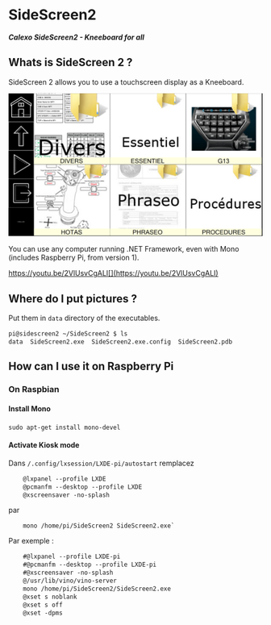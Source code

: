 # SideScreen2

***Calexo SideScreen2 - Kneeboard for all***

## Whats is SideScreen 2 ?

SideScreen 2 allows you to use a touchscreen display as a Kneeboard.

![](doc/preview1.png)

You can use any computer running .NET Framework, even with Mono (includes Raspberry Pi, from version 1).

https://youtu.be/2VlUsvCgALI[](https://youtu.be/2VlUsvCgALI)


## Where do I put pictures ?

Put them in `data` directory of the executables.
```
pi@sidescreen2 ~/SideScreen2 $ ls
data  SideScreen2.exe  SideScreen2.exe.config  SideScreen2.pdb
```

## How can I use it on Raspberry Pi

### On Raspbian

#### Install Mono

`sudo apt-get install mono-devel`

#### Activate Kiosk mode

Dans `/.config/lxsession/LXDE-pi/autostart` remplacez
```
    @lxpanel --profile LXDE
    @pcmanfm --desktop --profile LXDE
    @xscreensaver -no-splash
```

par
```
    mono /home/pi/SideScreen2 SideScreen2.exe`
```

Par exemple :

```
    #@lxpanel --profile LXDE-pi
    #@pcmanfm --desktop --profile LXDE-pi
    #@xscreensaver -no-splash
    @/usr/lib/vino/vino-server
    mono /home/pi/SideScreen2/SideScreen2.exe
    @xset s noblank
    @xset s off
    @xset -dpms
```

